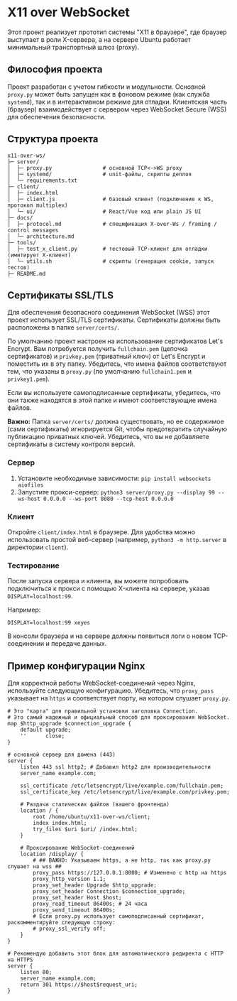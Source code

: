 # X11 over WebSocket

Этот проект реализует прототип системы "X11 в браузере", где браузер выступает в роли X-сервера, а на сервере Ubuntu работает минимальный транспортный шлюз (proxy).

## Философия проекта

Проект разработан с учетом гибкости и модульности. Основной `proxy.py` может быть запущен как в фоновом режиме (как служба `systemd`), так и в интерактивном режиме для отладки. Клиентская часть (браузер) взаимодействует с сервером через WebSocket Secure (WSS) для обеспечения безопасности.

## Структура проекта

```
x11-over-ws/
├─ server/
│  ├─ proxy.py                # основной TCP<->WS proxy
│  ├─ systemd/                # unit-файлы, скрипты деплоя
│  └─ requirements.txt
├─ client/
│  ├─ index.html
│  ├─ client.js               # базовый клиент (подключение к WS, протокол multiplex)
│  └─ ui/                     # React/Vue код или plain JS UI
├─ docs/
│  ├─ protocol.md             # спецификация X-over-Ws / framing / control messages
│  └─ architecture.md
├─ tools/
│  ├─ test_x_client.py        # тестовый TCP-клиент для отладки (имитирует X-клиент)
│  └─ utils.sh                # скрипты (генерация cookie, запуск тестов)
├─ README.md
```

## Сертификаты SSL/TLS

Для обеспечения безопасного соединения WebSocket (WSS) этот проект использует SSL/TLS сертификаты. Сертификаты должны быть расположены в папке `server/certs/`.

По умолчанию проект настроен на использование сертификатов Let's Encrypt. Вам потребуется получить `fullchain.pem` (цепочка сертификатов) и `privkey.pem` (приватный ключ) от Let's Encrypt и поместить их в эту папку. Убедитесь, что имена файлов соответствуют тем, что указаны в `proxy.py` (по умолчанию `fullchain1.pem` и `privkey1.pem`).

Если вы используете самоподписанные сертификаты, убедитесь, что они также находятся в этой папке и имеют соответствующие имена файлов.

**Важно:** Папка `server/certs/` должна существовать, но ее содержимое (сами сертификаты) игнорируется Git, чтобы предотвратить случайную публикацию приватных ключей. Убедитесь, что вы не добавляете сертификаты в систему контроля версий.

### Сервер

1.  Установите необходимые зависимости:
    `pip install websockets aiofiles`
2.  Запустите прокси-сервер:
    `python3 server/proxy.py --display 99 --ws-host 0.0.0.0 --ws-port 8080 --tcp-host 0.0.0.0`

### Клиент

Откройте `client/index.html` в браузере. Для удобства можно использовать простой веб-сервер (например, `python3 -m http.server` в директории `client`).

### Тестирование

После запуска сервера и клиента, вы можете попробовать подключиться к прокси с помощью X-клиента на сервере, указав `DISPLAY=localhost:99`.

Например:

`DISPLAY=localhost:99 xeyes`

В консоли браузера и на сервере должны появиться логи о новом TCP-соединении и передаче данных.

## Пример конфигурации Nginx

Для корректной работы WebSocket-соединений через Nginx, используйте следующую конфигурацию. Убедитесь, что `proxy_pass` указывает на `https` и соответствует порту, на котором слушает `proxy.py`.

```nginx
# Это "карта" для правильной установки заголовка Connection.
# Это самый надежный и официальный способ для проксирования WebSocket.
map $http_upgrade $connection_upgrade {
    default upgrade;
    ''      close;
}

# основной сервер для домена (443)
server {
    listen 443 ssl http2; # Добавил http2 для производительности
    server_name example.com;

    ssl_certificate /etc/letsencrypt/live/example.com/fullchain.pem;
    ssl_certificate_key /etc/letsencrypt/live/example.com/privkey.pem;

    # Раздача статических файлов (вашего фронтенда)
    location / {
        root /home/ubuntu/x11-over-ws/client;
        index index.html;
        try_files $uri $uri/ /index.html;
    }

    # Проксирование WebSocket-соединений
    location /display/ {
        # ## ВАЖНО: Указываем https, а не http, так как proxy.py слушает на wss ##
        proxy_pass https://127.0.0.1:8080; # Изменено с http на https
        proxy_http_version 1.1;
        proxy_set_header Upgrade $http_upgrade;
        proxy_set_header Connection $connection_upgrade;
        proxy_set_header Host $host;
        proxy_read_timeout 86400s; # 24 часа
        proxy_send_timeout 86400s;
        # Если proxy.py использует самоподписанный сертификат, раскомментируйте следующую строку:
        # proxy_ssl_verify off;
    }
}

# Рекомендую добавить этот блок для автоматического редиректа с HTTP на HTTPS
server {
    listen 80;
    server_name example.com;
    return 301 https://$host$request_uri;
}